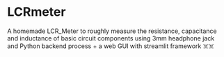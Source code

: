 # LCRmeter
A homemade LCR_Meter to roughly measure the resistance,  capacitance and inductance of basic circuit components using 3mm headphone jack and Python backend process + a web GUI with streamlit framework ☠️☠️
